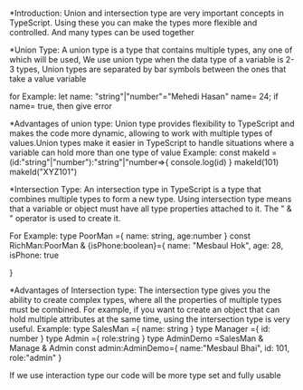 *Introduction:
Union and intersection type are very important concepts in TypeScript.
Using these you can make the types more flexible and controlled.
And many types can be used together

*Union Type:
A union type is a type that contains multiple types, any one of which will be used,
We use union type when the data type of a variable is 2-3 types,
Union types are separated by bar symbols between the ones that take a value variable

for Example:
let name: "string"|"number"="Mehedi Hasan"
name= 24;
if name= true, then give error


*Advantages of union type:
Union type provides flexibility to TypeScript and makes the code more dynamic, 
allowing to work with multiple types of values.Union types make it easier in TypeScript
to handle situations where a variable can hold more than one type of value
Example:
const makeId =(id:"string"|"number"):"string"|"number=>{
    console.log(id)
}
makeId(101)
makeId("XYZ101")


*Intersection Type:
An intersection type in TypeScript is a type that combines multiple types to form a new type.
Using intersection type means that a variable or object must have all type properties attached to it.
The " & "  operator is used to create it.

For Example:
type PoorMan ={
    name: string,
    age:number
}
const RichMan:PoorMan & {isPhone:boolean}={
    name: "Mesbaul Hok",
    age: 28,
    isPhone: true

}


*Advantages of Intersection type:
The intersection type gives you the ability to create complex types,
where all the properties of multiple types must be combined. For example,
if you want to create an object that can hold multiple attributes at the same time, 
using the intersection type is very useful.
Example:
type SalesMan ={
    name: string
}
type Manager ={
    id: number
}
type Admin ={
    role:string
}
type AdminDemo =SalesMan & Manage & Admin
const admin:AdminDemo={
    name:"Mesbaul Bhai",
    id: 101,
    role:"admin"
}

If we use interaction type our code will be more type set and fully usable